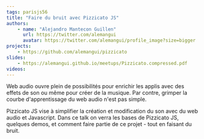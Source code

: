 ```yaml
---
tags: parisjs56
title: "Faire du bruit avec Pizzicato JS"
authors:
    - name: "Alejandro Mantecon Guillen"
      url: https://twitter.com/alemangui
      avatar: https://twitter.com/alemangui/profile_image?size=bigger
projects:
    - https://github.com/alemangui/pizzicato
slides:
    - https://alemangui.github.io/meetups/Pizzicato.compressed.pdf
videos:
---
```

Web audio ouvre plein de possibilités pour enrichir les applis avec des effets de son ou même pour créer de la musique. Par contre, grimper la courbe d'apprentissage du web audio n'est pas simple.

Pizzicato JS vise à simplifier la création et modification du son avec du web audio et Javascript. Dans ce talk on verra les bases de Pizzicato JS, quelques demos, et comment faire partie de ce projet - tout en faisant du bruit.